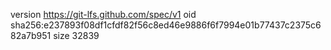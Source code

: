version https://git-lfs.github.com/spec/v1
oid sha256:e237893f08df1cfdf82f56c8ed46e9886f6f7994e01b77437c2375c682a7b951
size 32839
